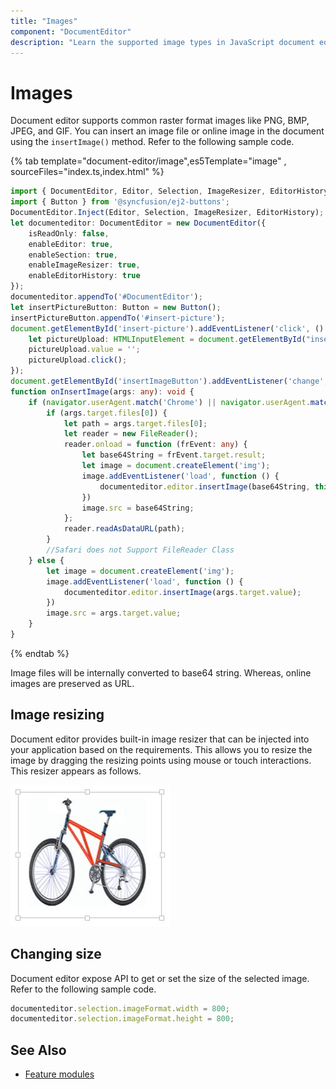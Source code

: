 ```yaml
---
title: "Images"
component: "DocumentEditor"
description: "Learn the supported image types in JavaScript document editor and how to insert, resize, format images."
---
```


# Images

Document editor supports common raster format images like PNG, BMP, JPEG, and GIF. You can insert an image file or online image in the document using the `insertImage()` method. Refer to the following sample code.

{% tab template="document-editor/image",es5Template="image" , sourceFiles="index.ts,index.html" %}

```typescript
import { DocumentEditor, Editor, Selection, ImageResizer, EditorHistory } from '@syncfusion/ej2-documenteditor';
import { Button } from '@syncfusion/ej2-buttons';
DocumentEditor.Inject(Editor, Selection, ImageResizer, EditorHistory);
let documenteditor: DocumentEditor = new DocumentEditor({
    isReadOnly: false,
    enableEditor: true,
    enableSection: true,
    enableImageResizer: true,
    enableEditorHistory: true
});
documenteditor.appendTo('#DocumentEditor');
let insertPictureButton: Button = new Button();
insertPictureButton.appendTo('#insert-picture');
document.getElementById('insert-picture').addEventListener('click', () => {
    let pictureUpload: HTMLInputElement = document.getElementById("insertImageButton") as HTMLInputElement;
    pictureUpload.value = '';
    pictureUpload.click();
});
document.getElementById('insertImageButton').addEventListener('change', onInsertImage);
function onInsertImage(args: any): void {
    if (navigator.userAgent.match('Chrome') || navigator.userAgent.match('Firefox') || navigator.userAgent.match('Edge') || navigator.userAgent.match('MSIE') || navigator.userAgent.match('.NET')) {
        if (args.target.files[0]) {
            let path = args.target.files[0];
            let reader = new FileReader();
            reader.onload = function (frEvent: any) {
                let base64String = frEvent.target.result;
                let image = document.createElement('img');
                image.addEventListener('load', function () {
                    documenteditor.editor.insertImage(base64String, this.width, this.height);
                })
                image.src = base64String;
            };
            reader.readAsDataURL(path);
        }
        //Safari does not Support FileReader Class
    } else {
        let image = document.createElement('img');
        image.addEventListener('load', function () {
            documenteditor.editor.insertImage(args.target.value);
        })
        image.src = args.target.value;
    }
}
```

{% endtab %}

Image files will be internally converted to base64 string. Whereas, online images are preserved as URL.

## Image resizing

Document editor provides built-in image resizer that can be injected into your application based on the requirements. This allows you to resize the image by dragging the resizing points using mouse or touch interactions. This resizer appears as follows.

![Image](images/image.png)

## Changing size

Document editor expose API to get or set the size of the selected image. Refer to the following sample code.

```typescript
documenteditor.selection.imageFormat.width = 800;
documenteditor.selection.imageFormat.height = 800;
```

## See Also

* [Feature modules](../document-editor/feature-module/)
